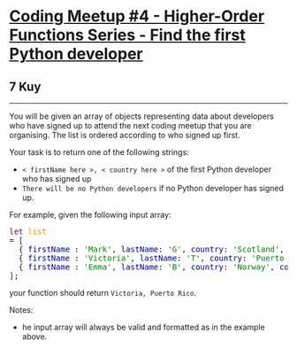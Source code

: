 <h1><a href="https://www.codewars.com/kata/5827bc50f524dd029d0005f2">Coding Meetup #4 - Higher-Order Functions Series - Find the first Python developer</a></h1>
<h2>7 Kuy</h2>
<hr>
<p>You will be given an array of objects representing data about developers 
who have signed up to attend the next coding meetup that you are organising. 
The list is ordered according to who signed up first.</p>
<p>Your task is to return one of the following strings:</p>
<ul>
<li><code>< firstName here >, < country here ></code> of the first Python developer who has signed up</li>
<li><code>There will be no Python developers</code> if no Python developer has signed up.</li>
</ul>
<p>For example, given the following input array:</p>
<pre>
<span style="color: purple">let</span> <span style="color: darkorange">list</span> 
= [
  { <span style="color: darkblue">firstName</span> : <span style="color: green">'Mark'</span>, <span style="color: darkblue">lastName</span>: <span style="color: green">'G'</span>, <span style="color: darkblue">country</span>: <span style="color: green">'Scotland'</span>, <span style="color: darkblue">continent</span>: <span style="color: green">'Europa'</span>, <span style="color: darkblue">age</span>: <span style="color: green">'22'</span>, <span style="color: darkblue">language</span>: <span style="color: green">'Javascript'</span> },
  { <span style="color: darkblue">firstName</span> : <span style="color: green">'Victoria'</span>, <span style="color: darkblue">lastName</span>: <span style="color: green">'T'</span>, <span style="color: darkblue">country</span>: <span style="color: green">'Puerto Rico'</span>, <span style="color: darkblue">continent</span>: <span style="color: green">'Americas'</span>, <span style="color: darkblue">age</span>: <span style="color: green">'30'</span>, <span style="color: darkblue">language</span>: <span style="color: green">'Python'</span> },
  { <span style="color: darkblue">firstName</span> : <span style="color: green">'Emma'</span>, <span style="color: darkblue">lastName</span>: <span style="color: green">'B'</span>, <span style="color: darkblue">country</span>: <span style="color: green">'Norway'</span>, <span style="color: darkblue">continent</span>: <span style="color: green">'Europa'</span>, <span style="color: darkblue">age</span>: <span style="color: green">'19'</span>, <span style="color: darkblue">language</span>: <span style="color: green">'Clojure'</span> },
];
</pre>
<p>your function should return <code>Victoria, Puerto Rico</code>.</p>
<p>Notes:</p>
<ul>
<li>he input array will always be valid and formatted as in the example above.</li>
</ul>